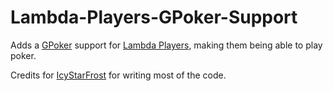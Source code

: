 # Lambda-Players-GPoker-Support
Adds a [GPoker](https://steamcommunity.com/sharedfiles/filedetails/?id=2825347854) support for [Lambda Players](https://steamcommunity.com/sharedfiles/filedetails/?id=2947828836), making them being able to play poker.

Credits for [IcyStarFrost](https://github.com/IcyStarFrost) for writing most of the code.